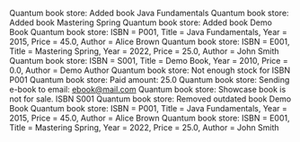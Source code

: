 Quantum book store: Added book Java Fundamentals
Quantum book store: Added book Mastering Spring
Quantum book store: Added book Demo Book
Quantum book store: ISBN = P001, Title = Java Fundamentals, Year = 2015, Price = 45.0, Author = Alice Brown
Quantum book store: ISBN = E001, Title = Mastering Spring, Year = 2022, Price = 25.0, Author = John Smith
Quantum book store: ISBN = S001, Title = Demo Book, Year = 2010, Price = 0.0, Author = Demo Author
Quantum book store: Not enough stock for ISBN P001
Quantum book store: Paid amount: 25.0
Quantum book store: Sending e-book to email: ebook@mail.com
Quantum book store: Showcase book is not for sale. ISBN S001
Quantum book store: Removed outdated book Demo Book
Quantum book store: ISBN = P001, Title = Java Fundamentals, Year = 2015, Price = 45.0, Author = Alice Brown
Quantum book store: ISBN = E001, Title = Mastering Spring, Year = 2022, Price = 25.0, Author = John Smith
